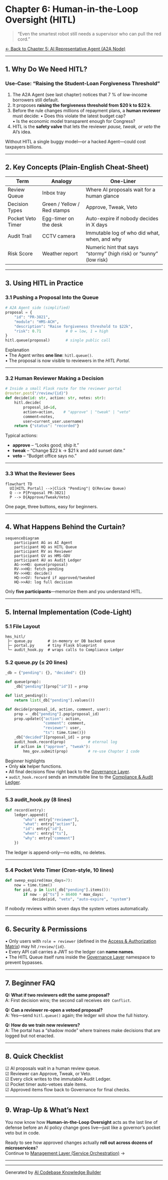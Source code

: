 # Chapter 6: Human-in-the-Loop Oversight (HITL)

> “Even the smartest robot still needs a supervisor who can pull the red cord.”  

[← Back to Chapter 5: AI Representative Agent (A2A Node)](05_ai_representative_agent__a2a_node__.md)

---

## 1. Why Do We Need HITL?

### Use-Case: “Raising the Student-Loan Forgiveness Threshold”

1. The A2A Agent (see last chapter) notices that 7 % of low-income borrowers still default.  
2. It proposes **raising the forgiveness threshold from \$20 k to \$22 k**.  
3. Before the rule changes millions of repayment plans, a **human reviewer** must decide:
   • Does this violate the latest budget cap?  
   • Is the economic model transparent enough for Congress?  
4. HITL is the **safety valve** that lets the reviewer *pause, tweak, or veto* the AI’s idea.

Without HITL a single buggy model—or a hacked Agent—could cost taxpayers billions.

---

## 2. Key Concepts (Plain-English Cheat-Sheet)

| Term | Analogy | One-Liner |
|------|---------|-----------|
| Review Queue | Inbox tray | Where AI proposals wait for a human glance |
| Decision Types | Green / Yellow / Red stamps | Approve, Tweak, Veto |
| Pocket Veto Timer | Egg-timer on the desk | Auto-expire if nobody decides in X days |
| Audit Trail | CCTV camera | Immutable log of who did what, when, and why |
| Risk Score | Weather report | Numeric hint that says “stormy” (high risk) or “sunny” (low risk) |

---

## 3. Using HITL in Practice

### 3.1 Pushing a Proposal Into the Queue  

```python
# A2A Agent side (simplified)
proposal = {
    "id": "PR-3821",
    "module": "HMS-ACH",
    "description": "Raise forgiveness threshold to $22k",
    "risk": 0.71           # 0 = low, 1 = high
}
hitl.queue(proposal)       # single public call
```

Explanation  
• The Agent writes **one line**: `hitl.queue()`.  
• The proposal is now visible to reviewers in the *HITL Portal*.

---

### 3.2 Human Reviewer Making a Decision  

```python
# Inside a small Flask route for the reviewer portal
@router.post("/review/{id}")
def decide(id: str, action: str, notes: str):
    hitl.decide(
        proposal_id=id,
        action=action,    # "approve" | "tweak" | "veto"
        comment=notes,
        user=current_user.username)
    return {"status": "recorded"}
```

Typical actions:  
* **approve** – “Looks good; ship it.”  
* **tweak** – “Change \$22 k → \$21 k and add sunset date.”  
* **veto** – “Budget office says no.”

---

### 3.3 What the Reviewer Sees

```mermaid
flowchart TD
  UI[HITL Portal] -->|Click "Pending"| Q(Review Queue)
  Q --> P[Proposal PR-3821]
  P --> D{Approve/Tweak/Veto}
```

One page, three buttons, easy for beginners.

---

## 4. What Happens Behind the Curtain?

```mermaid
sequenceDiagram
    participant AG as AI Agent
    participant HQ as HITL Queue
    participant RV as Reviewer
    participant GV as HMS-GOV
    participant AU as Audit Ledger
    AG->>HQ: queue(proposal)
    RV->>HQ: fetch pending
    RV->>HQ: decide()
    HQ->>GV: forward if approved/tweaked
    HQ->>AU: log full decision
```

Only **five participants**—memorize them and you understand HITL.

---

## 5. Internal Implementation (Code-Light)

### 5.1 File Layout

```
hms_hitl/
 ├─ queue.py       # in-memory or DB backed queue
 ├─ portal.py      # tiny Flask blueprint
 └─ audit_hook.py  # wraps calls to Compliance Ledger
```

### 5.2 queue.py (≤ 20 lines)

```python
_db = {"pending": {}, "decided": {}}

def queue(prop):
    _db["pending"][prop["id"]] = prop

def list_pending():
    return list(_db["pending"].values())

def decide(proposal_id, action, comment, user):
    prop = _db["pending"].pop(proposal_id)
    prop.update({"action": action,
                 "comment": comment,
                 "reviewer": user,
                 "ts": time.time()})
    _db["decided"][proposal_id] = prop
    audit_hook.record(prop)          # eternal log
    if action in ("approve", "tweak"):
        hms_gov.submit(prop)         # re-use Chapter 1 code
```

Beginner highlights  
• Only **six** helper functions.  
• All final decisions flow right back to the [Governance Layer](01_governance_layer__hms_gov__.md).  
• `audit_hook.record` sends an immutable line to the [Compliance & Audit Ledger](14_compliance___audit_ledger_.md).

---

### 5.3 audit_hook.py (8 lines)

```python
def record(entry):
    ledger.append({
        "who": entry["reviewer"],
        "what": entry["action"],
        "id": entry["id"],
        "when": entry["ts"],
        "why": entry["comment"]
    })
```

The ledger is append-only—no edits, no deletes.

---

### 5.4 Pocket Veto Timer (Cron-style, 10 lines)

```python
def sweep_expired(max_days=7):
    now = time.time()
    for pid, p in list(_db["pending"].items()):
        if now - p["ts"] > 86400 * max_days:
            decide(pid, "veto", "auto-expire", "system")
```

If nobody reviews within seven days the system vetoes automatically.

---

## 6. Security & Permissions

• Only users with `role = reviewer` (defined in the [Access & Authorization Matrix](03_access___authorization_matrix_.md)) may hit `/review/{id}`.  
• Every API call carries a JWT so the ledger can **name names**.  
• The HITL Queue itself runs inside the [Governance Layer](01_governance_layer__hms_gov__.md) namespace to prevent bypasses.

---

## 7. Beginner FAQ

**Q: What if two reviewers edit the same proposal?**  
A: First decision wins; the second call receives `409 Conflict`.

**Q: Can a reviewer re-open a vetoed proposal?**  
A: Yes—send `hitl.queue()` again; the ledger will show the full history.

**Q: How do we train new reviewers?**  
A: The portal has a “shadow mode” where trainees make decisions that are logged but not enacted.

---

## 8. Quick Checklist

☑ AI proposals wait in a human review queue.  
☑ Reviewer can Approve, Tweak, or Veto.  
☑ Every click writes to the immutable Audit Ledger.  
☑ Pocket timer auto-vetoes stale items.  
☑ Approved items flow back to Governance for final checks.

---

## 9. Wrap-Up & What’s Next

You now know how **Human-in-the-Loop Oversight** acts as the last line of defense before an AI policy change goes live—just like a governor’s pocket veto but in code.

Ready to see how approved changes actually **roll out across dozens of microservices**?  
Continue to [Management Layer (Service Orchestration)](07_management_layer__service_orchestration__.md) →

---

---

Generated by [AI Codebase Knowledge Builder](https://github.com/The-Pocket/Tutorial-Codebase-Knowledge)